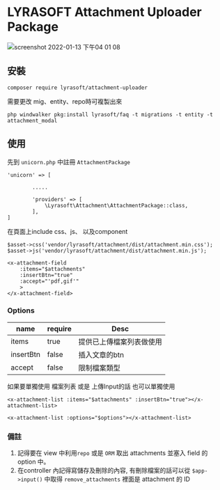 # LYRASOFT Attachment Uploader Package

![screenshot 2022-01-13 下午04 01 08](https://user-images.githubusercontent.com/34531644/180942543-b1cdd90e-e743-46af-9888-053a2388d9af.png)

## 安裝

```shell
composer require lyrasoft/attachment-uploader
```

需要更改 mig、entity、repo時可複製出來

```shell
php windwalker pkg:install lyrasoft/faq -t migrations -t entity -t attachment_modal
```

## 使用

先到 `unicorn.php` 中註冊 `AttachmentPackage`

```
'unicorn' => [
        
        .....

        'providers' => [
            \Lyrasoft\Attachment\AttachmentPackage::class,
        ],
]
```

在頁面上include css、js、 以及component

```
$asset->css('vendor/lyrasoft/attachment/dist/attachment.min.css');
$asset->js('vendor/lyrasoft/attachment/dist/attachment.min.js');
```

```
<x-attachment-field 
    :items="$attachments"
    :insertBtn="true"
    :accept="'pdf,gif'"
    >
</x-attachment-field>
```

### Options

|name | require | Desc |
|---|---|---|
| items | true | 提供已上傳檔案列表做使用
| insertBtn| false| 插入文章的btn
| accept| false| 限制檔案類型

如果要單獨使用 檔案列表 或是 上傳Input的話 也可以單獨使用

```
<x-attachment-list :items="$attachments" :insertBtn="true"></x-attachment-list>

<x-attachment-list :options="$options"></x-attachment-list>
```

### 備註
1. 記得要在 view 中利用`repo` 或是 `ORM` 取出 attachments 並塞入 field 的 option 中。
2. 在controller 內記得寫儲存及刪除的內容, 有刪除檔案的話可以從 `$app->input()` 中取得 `remove_attachments` 裡面是 attachment 的 ID
